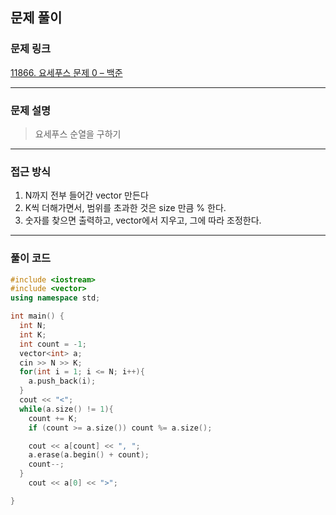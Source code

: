 ##  문제 풀이

###  문제 링크  
[11866. 요세푸스 문제 0 – 백준](https://www.acmicpc.net/problem/11866)

---

###  문제 설명  
> 요세푸스 순열을 구하기
---

###  접근 방식  
1. N까지 전부 들어간 vector 만든다
2. K씩 더해가면서, 범위를 초과한 것은 size 만큼 % 한다.
3. 숫자를 찾으면 출력하고, vector에서 지우고, 그에 따라 조정한다.
---

### 풀이 코드

```cpp
#include <iostream>
#include <vector>
using namespace std;

int main() {
  int N;
  int K;
  int count = -1;
  vector<int> a;
  cin >> N >> K;
  for(int i = 1; i <= N; i++){
    a.push_back(i);
  }
  cout << "<";
  while(a.size() != 1){
    count += K;
    if (count >= a.size()) count %= a.size();

    cout << a[count] << ", ";
    a.erase(a.begin() + count);
    count--;
  }
    cout << a[0] << ">";

}


```

